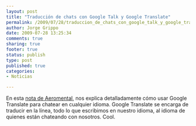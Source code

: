 ```yaml
--- 
layout: post
title: "Traducción de chats con Google Talk y Google Translate"
permalink: /2009/07/28/traduccion_de_chats_con_google_talk_y_google_translate/
author: Jorge Grippo
date: 2009-07-28 13:25:34
comments: true
sharing: true
footer: true
status: publish
type: post
published: true
categories: 
- Noticias

---
```

<!-- 96 -->
En esta <a href="http://www.aeromental.com/2009/07/28/translate-google-con-diccionario-en-bots-de-chat-para-talk/">nota de Aeromental</a>, nos explica detalladamente cómo usar Google Translate para chatear en cualquier idioma. Google Translate se encarga de traducir en la línea, todo lo que escribimos en nuestro idioma, al idioma de quienes están chateando con nosotros. Cool.


